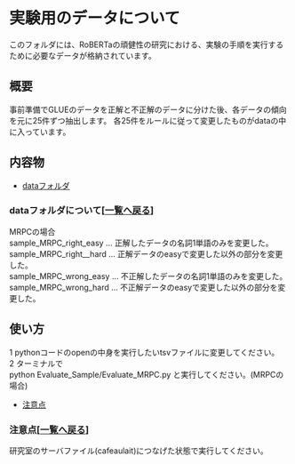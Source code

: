 # 実験用のデータについて

このフォルダには、RoBERTaの頑健性の研究における、実験の手順を実行するために必要なデータが格納されています。

## 概要
事前準備でGLUEのデータを正解と不正解のデータに分けた後、各データの傾向を元に25件ずつ抽出します。
各25件をルールに従って変更したものがdataの中に入っています。

## 内容物<a name="content"></a>[](#content)

- [dataフォルダ](#data)
### dataフォルダ<a name="data"></a>について[[一覧へ戻る](#content)]

MRPCの場合  
sample_MRPC_right_easy ... 正解したデータの名詞1単語のみを変更した。  
sample_MRPC_right__hard ... 正解データのeasyで変更した以外の部分を変更した。  
sample_MRPC_wrong_easy ... 不正解したデータの名詞1単語のみを変更した。  
sample_MRPC_wrong_hard ... 不正解データのeasyで変更した以外の部分を変更した。  

## 使い方<a name="howtouse"></a>[](#howtouse)

1 pythonコードのopenの中身を実行したいtsvファイルに変更してください。  
2 ターミナルで  
python Evaluate_Sample/Evaluate_MRPC.py と実行してください。(MRPCの場合)

- [注意点](#remarks)

### 注意点<a name="remarks"></a>[[一覧へ戻る](#howtouse)]
研究室のサーバファイル(cafeaulait)につなげた状態で実行してください。
